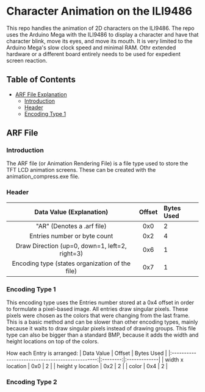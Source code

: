 # Character Animation on the ILI9486 

This repo handles the animation of 2D characters on the ILI9486. The repo uses the Arduino Mega with the ILI9486 to display a character and have that character blink, move its eyes, and move its mouth. It is very limited to the Arduino Mega's slow clock speed and minimal RAM. Othr extended hardware or a different board entirely needs to be used for expedient screen reaction. 

## Table of Contents
- [ARF File Explanation](#arf-file)
  * [Introduction](#introduction)
  * [Header](#header)
  * [Encoding Type 1](#encoding-type-1)

## ARF File
### Introduction 
The ARF file (or Animation Rendering File) is a file type used to store the TFT LCD animation screens. These can be created with the animation_compress.exe file. 
### Header 
| Data Value (Explanation)                        | Offset   | Bytes Used   |
|:-----------------------------------------------:|:--------:|:-------------|
| "AR" (Denotes a .arf file)                      | 0x0      |   2          |
| Entries number or byte count                    | 0x2      |   4          |
| Draw Direction (up=0, down=1, left=2, right=3)  | 0x6      |   1          |
| Encoding type (states organization of the file) | 0x7      |   1          |

### Encoding Type 1
This encoding type uses the Entries number stored at a 0x4 offset in order to formulate a pixel-based image. All entries draw singular pixels. These pixels were chosen as the colors that were changing from the last frame. This is a basic method and can be slower than other encoding types, mainly because it waits to draw singular pixels instead of drawing groups. This file type can also be bigger than a standard BMP, because it adds the width and height locations on top of the colors. 

How each Entry is arranged:
| Data Value                                      | Offset   | Bytes Used   |
|:-----------------------------------------------:|:--------:|:-------------|
| width x location                                | 0x0      |   2          |
| height y location                               | 0x2      |   2          |
| color                                           | 0x4      |   2          |

### Encoding Type 2

